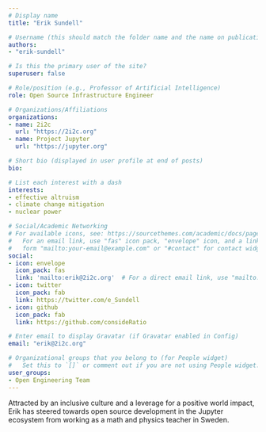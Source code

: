 ```yaml
---
# Display name
title: "Erik Sundell"

# Username (this should match the folder name and the name on publications)
authors:
- "erik-sundell"

# Is this the primary user of the site?
superuser: false

# Role/position (e.g., Professor of Artificial Intelligence)
role: Open Source Infrastructure Engineer

# Organizations/Affiliations
organizations:
- name: 2i2c
  url: "https://2i2c.org"
- name: Project Jupyter
  url: "https://jupyter.org"

# Short bio (displayed in user profile at end of posts)
bio:

# List each interest with a dash
interests:
- effective altruism
- climate change mitigation
- nuclear power

# Social/Academic Networking
# For available icons, see: https://sourcethemes.com/academic/docs/page-builder/#icons
#   For an email link, use "fas" icon pack, "envelope" icon, and a link in the
#   form "mailto:your-email@example.com" or "#contact" for contact widget.
social:
- icon: envelope
  icon_pack: fas
  link: 'mailto:erik@2i2c.org'  # For a direct email link, use "mailto:test@example.org".
- icon: twitter
  icon_pack: fab
  link: https://twitter.com/e_Sundell
- icon: github
  icon_pack: fab
  link: https://github.com/consideRatio

# Enter email to display Gravatar (if Gravatar enabled in Config)
email: "erik@2i2c.org"

# Organizational groups that you belong to (for People widget)
#   Set this to `[]` or comment out if you are not using People widget.
user_groups:
- Open Engineering Team
---
```


Attracted by an inclusive culture and a leverage for a positive world impact,
Erik has steered towards open source development in the Jupyter ecosystem from
working as a math and physics teacher in Sweden.
